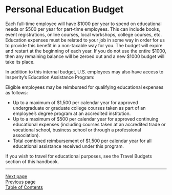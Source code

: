 # Personal Education Budget

Each full-time employee will have $1000 per year to spend on educational needs or $500 per year for part-time employees. This can include books, event registrations, online courses, local workshops, college courses, etc. Education expenses must be related to your job in some way in order for us to provide this benefit in a non-taxable way for you. The budget will expire and restart at the beginning of each year. If you do not use the entire $1000, then any remaining balance will be zeroed out and a new $1000 budget will take its place.

In addition to this internal budget, U.S. employees may also have access to Insperity’s Education Assistance Program:

Eligible employees may be reimbursed for qualifying educational expenses as follows:
- Up to a maximum of $1,500 per calendar year for approved undergraduate or graduate college courses taken as part of an employee’s degree program at an accredited institution.
- Up to a maximum of $500 per calendar year for approved continuing educational expenses (including courses taken at an accredited trade or vocational school, business school or through a professional association).
- Total combined reimbursement of $1,500 per calendar year for all educational assistance received under this program.

If you wish to travel for educational purposes, see the Travel Budgets section of this handbook.

---
[Next page](07travel_budget.md)  
[Previous page](05tech_stipend.md)  
[Table of Contents](../README.md#table-of-contents)
